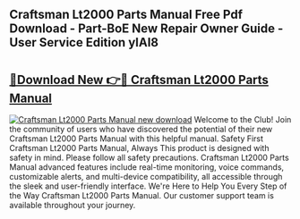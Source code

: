 ## Craftsman Lt2000 Parts Manual Free Pdf Download - Part-BoE New Repair Owner Guide - User Service Edition yIAI8

# <h2><a href="http://bc31273.oget.top/?id=Craftsman+Lt2000+Parts+Manual">🔗Download New 👉🔴 Craftsman Lt2000 Parts Manual</a></h2>

[![Craftsman Lt2000 Parts Manual new download](https://i.imgur.com/5g1atiW.png)](http://bc31273.oget.top/?id=Craftsman+Lt2000+Parts+Manual)
Welcome to the Club! Join the community of users who have discovered the potential of their new Craftsman Lt2000 Parts Manual with this helpful manual. Safety First Craftsman Lt2000 Parts Manual, Always This product is designed with safety in mind. Please follow all safety precautions. Craftsman Lt2000 Parts Manual advanced features include real-time monitoring, voice commands, customizable alerts, and multi-device compatibility, all accessible through the sleek and user-friendly interface. We're Here to Help You Every Step of the Way Craftsman Lt2000 Parts Manual. Our customer support team is available throughout your journey.
